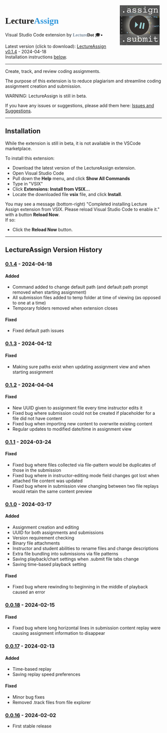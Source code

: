 <img src="icon.png" align=right width=128 style="margin:0.5em">

# <span style="font-family:Trebuchet MS;font-weight:bold">Lecture<span style="color:#39d">Assign</span></span>


Visual Studio Code extension
by <span style="font-family:Trebuchet MS;font-weight:bold"><span style="color:#789">Lecture</span>Dot</span> 🎓•

Latest version (click to download): [LectureAssign v0.1.4](vsix/lecture-assign-0.1.4.vsix) - 2024-04-18  
Installation instructions [below](#installation).

----

Create, track, and review coding assignments.

The purpose of this extension is to reduce plagiarism and streamline coding assignment creation and submission.

WARNING: LectureAssign is still in beta.

If you have any issues or suggestions, please add them here: 
[Issues and Suggestions](https://github.com/LectureDot/LectureAssign-vscode/issues).


----

## Installation

While the extension is still in beta, it is not available in the VSCode marketplace.

To install this extension:

- Download the latest version of the LectureAssign extension.
- Open Visual Studio Code
- Pull down the **Help** menu, and click **Show All Commands**
- Type in "VSIX"
- Click **Extensions: Install from VSIX...**
- Locate the downloaded file **vsix** file, and click **Install**.

You may see a message (bottom-right) "Completed installing Lecture Assign extension from VSIX. Please reload Visual Studio Code to enable it." with a button **Reload Now**.  
If so:

- Click the **Reload Now** button.


----

## LectureAssign Version History

### [0.1.4](vsix/lecture-assign-0.1.4.vsix) - 2024-04-18

#### Added

- Command added to change default path (and default path prompt removed when starting assignment)
- All submission files added to temp folder at time of viewing (as opposed to one at a time)
- Temporary folders removed when extension closes

#### Fixed

- Fixed default path issues


### [0.1.3](vsix/lecture-assign-0.1.3.vsix) - 2024-04-12

#### Fixed

- Making sure paths exist when updating assignment view and when starting assignment


### [0.1.2](vsix/lecture-assign-0.1.2.vsix) - 2024-04-04

#### Fixed

- New UUID given to assignment file every time instructor edits it
- Fixed bug where submission could not be created if placeholder for a file did not have content
- Fixed bug when importing new content to overwrite existing content
- Regular updates to modified date/time in assignment view


### [0.1.1](vsix/lecture-assign-0.1.1.vsix) - 2024-03-24

#### Fixed

- Fixed bug where files collected via file-pattern would be duplicates of those in the submission
- Fixed bug where in instructor-editing mode field changes got lost when attached file content was updated
- Fixed bug where in submission view changing between two file replays would retain the same content preview


### [0.1.0](vsix/lecture-assign-0.1.0.vsix) - 2024-03-17

#### Added

- Assignment creation and editing
- UUID for both assignments and submissions
- Version requirement checking
- Binary file attachments
- Instructor and student abilities to rename files and change descriptions
- Extra file bundling into submissions via file patterns
- Saving playback/chart settings when .submit file tabs change
- Saving time-based playback setting

#### Fixed

- Fixed bug where rewinding to beginning in the middle of playback caused an error


### [0.0.18](vsix/lecture-assign-0.0.18.vsix) - 2024-02-15

#### Fixed

- Fixed bug where long horizontal lines in submission content replay were causing assignment information to disappear


### [0.0.17](vsix/lecture-assign-0.0.17.vsix) - 2024-02-13

#### Added

- Time-based replay
- Saving replay speed preferences

#### Fixed

- Minor bug fixes
- Removed .track files from file explorer


### [0.0.16](vsix/lecture-assign-0.0.16.vsix) - 2024-02-02

- First stable release